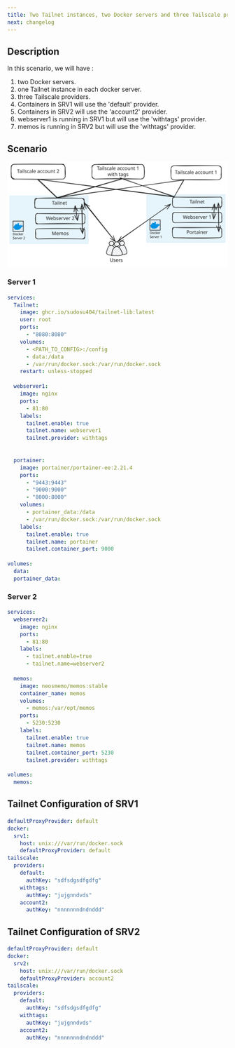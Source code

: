 ```yaml
---
title: Two Tailnet instances, two Docker servers and three Tailscale providers
next: changelog
---
```

## Description

In this scenario, we will have :

1. two Docker servers.
2. one Tailnet instance in each docker server.
3. three Tailscale providers.
4. Containers in SRV1 will use the 'default' provider.
5. Containers in SRV2 will use the 'account2' provider.
6. webserver1 is running in SRV1 but will use the 'withtags' provider.
7. memos is running in SRV2 but will use the 'withtags' provider.

## Scenario

![2 Tailnet instances, 2 Docker servers and 3 Tailscale providers](2i-2docker-3tailscale.svg)

### Server 1

```yaml  {filename="docker-compose.yaml"}
services:
  Tailnet:
    image: ghcr.io/sudosu404/tailnet-lib:latest
    user: root
    ports:
      - "8080:8080"
    volumes:
      - <PATH_TO_CONFIG>:/config
      - data:/data
      - /var/run/docker.sock:/var/run/docker.sock
    restart: unless-stopped

  webserver1:
    image: nginx
    ports:
      - 81:80
    labels:
      tailnet.enable: true
      tailnet.name: webserver1
      tailnet.provider: withtags
    

  portainer:
    image: portainer/portainer-ee:2.21.4
    ports:
      - "9443:9443"
      - "9000:9000"
      - "8000:8000"
    volumes:
      - portainer_data:/data
      - /var/run/docker.sock:/var/run/docker.sock
    labels:
      tailnet.enable: true
      tailnet.name: portainer
      tailnet.container_port: 9000

volumes:
  data:
  portainer_data:
```

### Server 2

```yaml  {filename="docker-compose.yaml"}
services:
  webserver2:
    image: nginx
    ports:
      - 81:80
    labels:
      - tailnet.enable=true
      - tailnet.name=webserver2

  memos:
    image: neosmemo/memos:stable
    container_name: memos
    volumes:
      - memos:/var/opt/memos
    ports:
      - 5230:5230
    labels:
      tailnet.enable: true
      tailnet.name: memos
      tailnet.container_port: 5230
      tailnet.provider: withtags

volumes:
  memos:
```

## Tailnet Configuration of SRV1

```yaml  {filename="/config/tailnet.yaml"}
defaultProxyProvider: default
docker:
  srv1: 
    host: unix:///var/run/docker.sock
    defaultProxyProvider: default
tailscale:
  providers:
    default: 
      authKey: "sdfsdgsdfgdfg"
    withtags:
      authKey: "jujgnndvds"
    account2:
      authKey: "nnnnnnndndnddd"
```

## Tailnet Configuration of SRV2

```yaml  {filename="/config/tailnet.yaml"}
defaultProxyProvider: default
docker:
  srv2: 
    host: unix:///var/run/docker.sock
    defaultProxyProvider: account2
tailscale:
  providers:
    default: 
      authKey: "sdfsdgsdfgdfg"
    withtags:
      authKey: "jujgnndvds"
    account2:
      authKey: "nnnnnnndndnddd"
```
